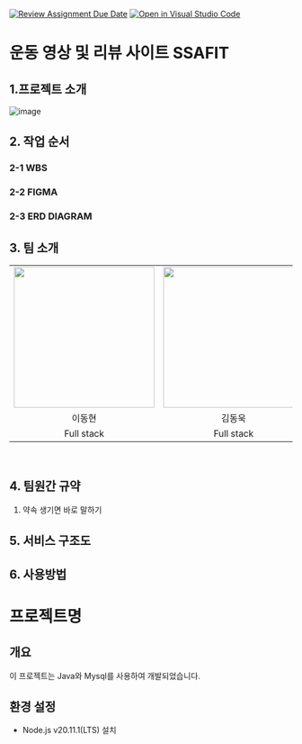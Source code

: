 [![Review Assignment Due Date](https://classroom.github.com/assets/deadline-readme-button-22041afd0340ce965d47ae6ef1cefeee28c7c493a6346c4f15d667ab976d596c.svg)](https://classroom.github.com/a/omXkVCQu)
[![Open in Visual Studio Code](https://classroom.github.com/assets/open-in-vscode-2e0aaae1b6195c2367325f4f02e2d04e9abb55f0b24a779b69b11b9e10269abc.svg)](https://classroom.github.com/online_ide?assignment_repo_id=14182909&assignment_repo_type=AssignmentRepo)
# 운동 영상 및 리뷰 사이트 SSAFIT
## 1.프로젝트 소개
![image](https://github.com/kookmin-sw/capstone-2024-35/assets/162407707/6b453b05-ba72-4bd6-8e4c-f8955ecee624)

 
## 2. 작업 순서
### 2-1 WBS 


### 2-2 FIGMA

### 2-3 ERD DIAGRAM


## 3. 팀 소개
<table>
    <tr align="center">
        <td><img src=""
 width="250"></td>
        <td><img src=""
 width="250"></td>
        <td><img src=""
        <td><img src=""
 width="250"></td>
    </tr>
    <tr align="center">
        <td>이동현</td>
        <td>김동욱</td>
    </tr>
    <tr align="center">
        <td>Full stack</td>
        <td>Full stack</td>
    </tr>
</table>
<br>

## 4. 팀원간 규약
1. 약속 생기면 바로 말하기
## 5. 서비스 구조도



## 6. 사용방법
# 프로젝트명

## 개요
이 프로젝트는 Java와 Mysql를 사용하여 개발되었습니다.

## 환경 설정
- Node.js v20.11.1(LTS) 설치
